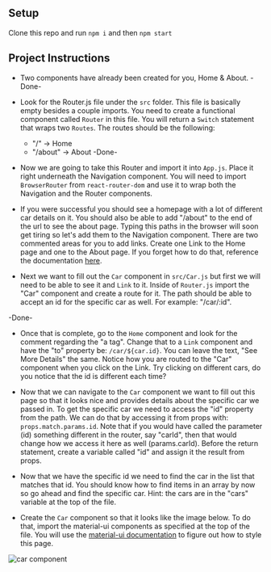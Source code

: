 ## Setup

Clone this repo and run `npm i` and then `npm start`

## Project Instructions

* Two components have already been created for you, Home & About.
-Done-
* Look for the Router.js file under the `src` folder. This file is basically empty besides a couple imports. You need to create a functional component called `Router` in this file. You will return a `Switch` statement that wraps two `Routes`. The routes should be the following:
    * "/" -> Home
    * "/about" -> About
-Done-
* Now we are going to take this Router and import it into `App.js`. Place it right underneath the Navigation component. You will need to import `BrowserRouter` from `react-router-dom` and use it to wrap both the Navigation and the Router components.

* If you were successful you should see a homepage with a lot of different car details on it. You should also be able to add "/about" to the end of the url to see the about page. Typing this paths in the browser will soon get tiring so let's add them to the Navigation component. There are two commented areas for you to add links. Create one Link to the Home page and one to the About page. If you forget how to do that, reference the documentation [here](https://reacttraining.com/react-router/web/api/Link).

* Next we want to fill out the `Car` component in `src/Car.js` but first we will need to be able to see it and `Link` to it. Inside of `Router.js` import the "Car" component and create a route for it. The path should be able to accept an id for the specific car as well. For example: "/car/:id".

-Done-
* Once that is complete, go to the `Home` component and look for the comment regarding the "a tag". Change that to a `Link` component and have the "to" property be: `/car/${car.id}`. You can leave the text, "See More Details" the same. Notice how you are routed to the "Car" component when you click on the Link. Try clicking on different cars, do you notice that the id is different each time?

* Now that we can navigate to the `Car` component we want to fill out this page so that it looks nice and provides details about the specific car we passed in. To get the specific car we need to access the "id" property from the path. We can do that by accessing it from props with: `props.match.params.id`. Note that if you would have called the parameter (id) something different in the router, say "carId", then that would change how we access it here as well (params.carId). Before the return statement, create a variable called "id" and assign it the result from props. 

* Now that we have the specific id we need to find the car in the list that matches that id. You should know how to find items in an array by now so go ahead and find the specific car. Hint: the cars are in the "cars" variable at the top of the file.

* Create the `Car` component so that it looks like the image below. To do that, import the material-ui components as specified at the top of the file. You will use the [material-ui documentation](https://material-ui.com/components) to figure out how to style this page.

![car component](./img/411_wk4_car_component.png)
